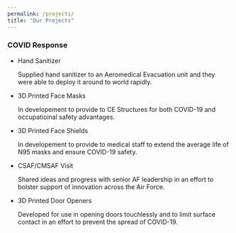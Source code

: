 ```yaml
---
permalink: /projects/
title: "Our Projects"
---
```



### COVID Response
* Hand Sanitizer

   Supplied hand sanitizer to an Aeromedical Evacuation unit and they were able to deploy it around to world rapidly.  
   
* 3D Printed Face Masks

   In developement to provide to CE Structures for both COVID-19 and occupatioinal safety advantages.  
   
* 3D Printed Face Shields

   In developement to provide to medical staff to extend the average life of N95 masks and ensure COVID-19 safety.  
   
* CSAF/CMSAF Visit

   Shared ideas and progress with senior AF leadership in an effort to bolster support of innovation across the Air Force.  
   
* 3D Printed Door Openers

  Developed for use in opening doors touchlessly and to limit surface contact in an effort to prevent the spread of COVID-19.  
  




